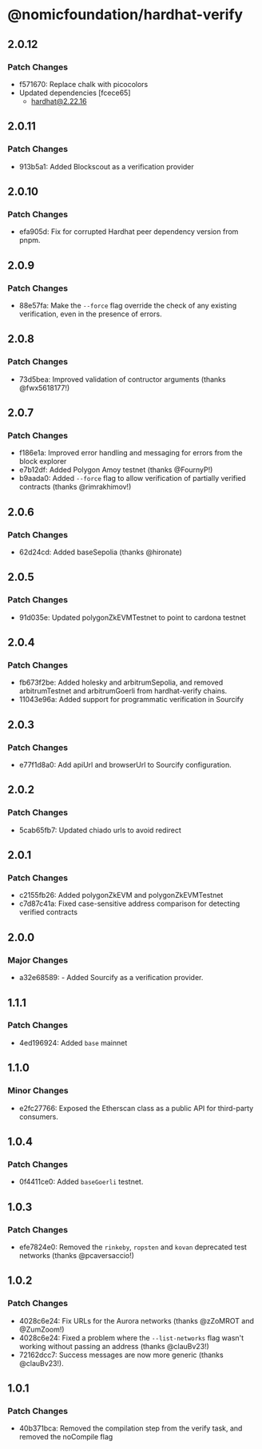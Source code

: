 # @nomicfoundation/hardhat-verify

## 2.0.12

### Patch Changes

- f571670: Replace chalk with picocolors
- Updated dependencies [fcece65]
  - hardhat@2.22.16

## 2.0.11

### Patch Changes

- 913b5a1: Added Blockscout as a verification provider

## 2.0.10

### Patch Changes

- efa905d: Fix for corrupted Hardhat peer dependency version from pnpm.

## 2.0.9

### Patch Changes

- 88e57fa: Make the `--force` flag override the check of any existing verification, even in the presence of errors.

## 2.0.8

### Patch Changes

- 73d5bea: Improved validation of contructor arguments (thanks @fwx5618177!)

## 2.0.7

### Patch Changes

- f186e1a: Improved error handling and messaging for errors from the block explorer
- e7b12df: Added Polygon Amoy testnet (thanks @FournyP!)
- b9aada0: Added `--force` flag to allow verification of partially verified contracts (thanks @rimrakhimov!)

## 2.0.6

### Patch Changes

- 62d24cd: Added baseSepolia (thanks @hironate)

## 2.0.5

### Patch Changes

- 91d035e: Updated polygonZkEVMTestnet to point to cardona testnet

## 2.0.4

### Patch Changes

- fb673f2be: Added holesky and arbitrumSepolia, and removed arbitrumTestnet and arbitrumGoerli from hardhat-verify chains.
- 11043e96a: Added support for programmatic verification in Sourcify

## 2.0.3

### Patch Changes

- e77f1d8a0: Add apiUrl and browserUrl to Sourcify configuration.

## 2.0.2

### Patch Changes

- 5cab65fb7: Updated chiado urls to avoid redirect

## 2.0.1

### Patch Changes

- c2155fb26: Added polygonZkEVM and polygonZkEVMTestnet
- c7d87c41a: Fixed case-sensitive address comparison for detecting verified contracts

## 2.0.0

### Major Changes

- a32e68589: - Added Sourcify as a verification provider.

## 1.1.1

### Patch Changes

- 4ed196924: Added `base` mainnet

## 1.1.0

### Minor Changes

- e2fc27766: Exposed the Etherscan class as a public API for third-party consumers.

## 1.0.4

### Patch Changes

- 0f4411ce0: Added `baseGoerli` testnet.

## 1.0.3

### Patch Changes

- efe7824e0: Removed the `rinkeby`, `ropsten` and `kovan` deprecated test networks (thanks @pcaversaccio!)

## 1.0.2

### Patch Changes

- 4028c6e24: Fix URLs for the Aurora networks (thanks @zZoMROT and @ZumZoom!)
- 4028c6e24: Fixed a problem where the `--list-networks` flag wasn't working without passing an address (thanks @clauBv23!)
- 72162dcc7: Success messages are now more generic (thanks @clauBv23!).

## 1.0.1

### Patch Changes

- 40b371bca: Removed the compilation step from the verify task, and removed the noCompile flag
